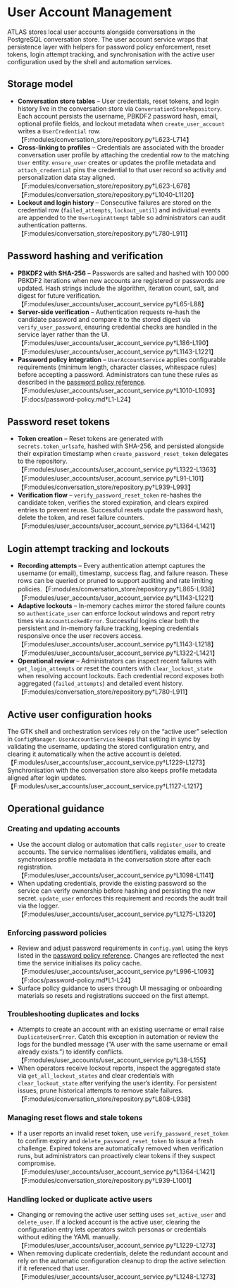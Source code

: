 # User Account Management

ATLAS stores local user accounts alongside conversations in the PostgreSQL conversation store. The user account service wraps that persistence layer with helpers for password policy enforcement, reset tokens, login attempt tracking, and synchronisation with the active user configuration used by the shell and automation services.

## Storage model
- **Conversation store tables** – User credentials, reset tokens, and login history live in the conversation store via `ConversationStoreRepository`. Each account persists the username, PBKDF2 password hash, email, optional profile fields, and lockout metadata when `create_user_account` writes a `UserCredential` row.【F:modules/conversation_store/repository.py†L623-L714】
- **Cross-linking to profiles** – Credentials are associated with the broader conversation user profile by attaching the credential row to the matching `User` entity. `ensure_user` creates or updates the profile metadata and `attach_credential` pins the credential to that user record so activity and personalization data stay aligned.【F:modules/conversation_store/repository.py†L623-L678】【F:modules/conversation_store/repository.py†L1040-L1120】
- **Lockout and login history** – Consecutive failures are stored on the credential row (`failed_attempts`, `lockout_until`) and individual events are appended to the `UserLoginAttempt` table so administrators can audit authentication patterns.【F:modules/conversation_store/repository.py†L780-L911】

## Password hashing and verification
- **PBKDF2 with SHA-256** – Passwords are salted and hashed with 100 000 PBKDF2 iterations when new accounts are registered or passwords are updated. Hash strings include the algorithm, iteration count, salt, and digest for future verification.【F:modules/user_accounts/user_account_service.py†L65-L88】
- **Server-side verification** – Authentication requests re-hash the candidate password and compare it to the stored digest via `verify_user_password`, ensuring credential checks are handled in the service layer rather than the UI.【F:modules/user_accounts/user_account_service.py†L186-L190】【F:modules/user_accounts/user_account_service.py†L1143-L1221】
- **Password policy integration** – `UserAccountService` applies configurable requirements (minimum length, character classes, whitespace rules) before accepting a password. Administrators can tune these rules as described in the [password policy reference](password-policy.md).【F:modules/user_accounts/user_account_service.py†L1010-L1093】【F:docs/password-policy.md†L1-L24】

## Password reset tokens
- **Token creation** – Reset tokens are generated with `secrets.token_urlsafe`, hashed with SHA-256, and persisted alongside their expiration timestamp when `create_password_reset_token` delegates to the repository.【F:modules/user_accounts/user_account_service.py†L1322-L1363】【F:modules/user_accounts/user_account_service.py†L91-L101】【F:modules/conversation_store/repository.py†L939-L993】
- **Verification flow** – `verify_password_reset_token` re-hashes the candidate token, verifies the stored expiration, and clears expired entries to prevent reuse. Successful resets update the password hash, delete the token, and reset failure counters.【F:modules/user_accounts/user_account_service.py†L1364-L1421】

## Login attempt tracking and lockouts
- **Recording attempts** – Every authentication attempt captures the username (or email), timestamp, success flag, and failure reason. These rows can be queried or pruned to support auditing and rate limiting policies.【F:modules/conversation_store/repository.py†L865-L938】【F:modules/user_accounts/user_account_service.py†L1143-L1221】
- **Adaptive lockouts** – In-memory caches mirror the stored failure counts so `authenticate_user` can enforce lockout windows and report retry times via `AccountLockedError`. Successful logins clear both the persistent and in-memory failure tracking, keeping credentials responsive once the user recovers access.【F:modules/user_accounts/user_account_service.py†L1143-L1218】【F:modules/user_accounts/user_account_service.py†L1322-L1421】
- **Operational review** – Administrators can inspect recent failures with `get_login_attempts` or reset the counters with `clear_lockout_state` when resolving account lockouts. Each credential record exposes both aggregated (`failed_attempts`) and detailed event history.【F:modules/conversation_store/repository.py†L780-L911】

## Active user configuration hooks
The GTK shell and orchestration services rely on the “active user” selection in `ConfigManager`. `UserAccountService` keeps that setting in sync by validating the username, updating the stored configuration entry, and clearing it automatically when the active account is deleted.【F:modules/user_accounts/user_account_service.py†L1229-L1273】 Synchronisation with the conversation store also keeps profile metadata aligned after login updates.【F:modules/user_accounts/user_account_service.py†L1127-L1217】

## Operational guidance
### Creating and updating accounts
- Use the account dialog or automation that calls `register_user` to create accounts. The service normalises identifiers, validates emails, and synchronises profile metadata in the conversation store after each registration.【F:modules/user_accounts/user_account_service.py†L1098-L1141】
- When updating credentials, provide the existing password so the service can verify ownership before hashing and persisting the new secret. `update_user` enforces this requirement and records the audit trail via the logger.【F:modules/user_accounts/user_account_service.py†L1275-L1320】

### Enforcing password policies
- Review and adjust password requirements in `config.yaml` using the keys listed in the [password policy reference](password-policy.md). Changes are reflected the next time the service initialises its policy cache.【F:modules/user_accounts/user_account_service.py†L996-L1093】【F:docs/password-policy.md†L1-L24】
- Surface policy guidance to users through UI messaging or onboarding materials so resets and registrations succeed on the first attempt.

### Troubleshooting duplicates and locks
- Attempts to create an account with an existing username or email raise `DuplicateUserError`. Catch this exception in automation or review the logs for the bundled message (“A user with the same username or email already exists.”) to identify conflicts.【F:modules/user_accounts/user_account_service.py†L38-L155】
- When operators receive lockout reports, inspect the aggregated state via `get_all_lockout_states` and clear credentials with `clear_lockout_state` after verifying the user’s identity. For persistent issues, prune historical attempts to remove stale failures.【F:modules/conversation_store/repository.py†L808-L938】

### Managing reset flows and stale tokens
- If a user reports an invalid reset token, use `verify_password_reset_token` to confirm expiry and `delete_password_reset_token` to issue a fresh challenge. Expired tokens are automatically removed when verification runs, but administrators can proactively clear tokens if they suspect compromise.【F:modules/user_accounts/user_account_service.py†L1364-L1421】【F:modules/conversation_store/repository.py†L939-L1001】

### Handling locked or duplicate active users
- Changing or removing the active user setting uses `set_active_user` and `delete_user`. If a locked account is the active user, clearing the configuration entry lets operators switch personas or credentials without editing the YAML manually.【F:modules/user_accounts/user_account_service.py†L1229-L1273】
- When removing duplicate credentials, delete the redundant account and rely on the automatic configuration cleanup to drop the active selection if it referenced that user.【F:modules/user_accounts/user_account_service.py†L1248-L1273】
